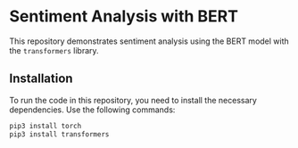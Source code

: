 # Sentiment Analysis with BERT

This repository demonstrates sentiment analysis using the BERT model with the `transformers` library.

## Installation

To run the code in this repository, you need to install the necessary dependencies. Use the following commands:

```bash
pip3 install torch
pip3 install transformers
